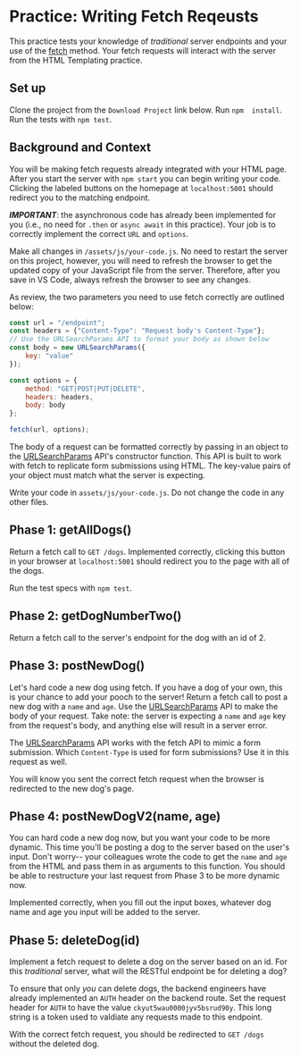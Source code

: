 # Practice: Writing Fetch Reqeusts

This practice tests your knowledge of *traditional* server endpoints and 
your use of the [fetch] method. Your fetch requests will interact with the server 
from the HTML Templating practice. 

## Set up

Clone the project from the `Download Project` link below. Run `npm  install`.
Run the tests with `npm test`.

## Background and Context

You will be making fetch requests already integrated with your HTML page. After
you start the server with `npm start` you can begin writing your code. Clicking
the labeled buttons on the homepage at `localhost:5001` should redirect you to
the matching endpoint.

***IMPORTANT***: the asynchronous code has already been implemented for you
(i.e., no need for `.then` or `async await` in this practice). Your job is to
correctly implement the correct `URL` and `options`.

Make all changes in `/assets/js/your-code.js`. No need to restart the server on
this project, however, you will need to refresh the browser to get the updated
copy of your JavaScript file from the server. Therefore, after you save in VS
Code, always refresh the browser to see any changes.

As review, the two parameters you need to use fetch correctly are outlined
below:

```js
const url = "/endpoint";
const headers = {"Content-Type": "Request body's Content-Type"};
// Use the URLSearchParams API to format your body as shown below
const body = new URLSearchParams({
    key: "value"
});

const options = {
    method: "GET|POST|PUT|DELETE", 
    headers: headers,
    body: body
};

fetch(url, options);
```

The body of a request can be formatted correctly by passing in an object to the
[URLSearchParams] API's constructor function.  This API is built to work with
fetch to replicate form submissions using HTML. The key-value pairs of your
object must match what the server is expecting.

Write your code in `assets/js/your-code.js`. Do not change the code in any other
files.

## Phase 1: getAllDogs()

Return a fetch call to `GET /dogs`. Implemented correctly, clicking this button
in your browser at `localhost:5001` should redirect you to the page with all of
the dogs.

Run the test specs with `npm test`.

## Phase 2: getDogNumberTwo()

Return a fetch call to the server's endpoint for the dog with an id of 2.

## Phase 3: postNewDog()

Let's hard code a new dog using fetch. If you have a dog of your own, this is
your chance to add your pooch to the server! Return a fetch call to post a new
dog with a `name` and `age`. Use the [URLSearchParams] API to make the body of
your request. Take note: the server is expecting a `name` and `age` key from the
request's body, and anything else will result in a server error.

The [URLSearchParams] API works with the fetch API to mimic a form submission.
Which `Content-Type` is used for form submissions? Use it in this request as
well.

You will know you sent the correct fetch request when the browser is redirected
to the new dog's page.

## Phase 4: postNewDogV2(name, age)

You can hard code a new dog now, but you want your code to be more dynamic. This
time you'll be posting a dog to the server based on the user's input. Don't
worry-- your colleagues wrote the code to get the `name` and `age` from the HTML
and pass them in as arguments to this function. You should be able to
restructure your last request from Phase 3 to be more dynamic now.

Implemented correctly, when you fill out the input boxes, whatever dog name and
age you input will be added to the server.

## Phase 5: deleteDog(id)

Implement a fetch request to delete a dog on the server based on an id. For this
*traditional* server, what will the RESTful endpoint be for deleting a dog?

To ensure that only *you* can delete dogs, the backend engineers have already
implemented an `AUTH` header on the backend route. Set the request header for
`AUTH` to have the value `ckyut5wau0000jyv5bsrud90y`. This long string is a
token used to valdiate any requests made to this endpoint.

With the correct fetch request, you should be redirected to `GET /dogs` without
the deleted dog.

[URLSearchParams]: https://developer.mozilla.org/en-US/docs/Web/API/URLSearchParams/URLSearchParams
[fetch]: https://developer.mozilla.org/en-US/docs/Web/API/fetch
